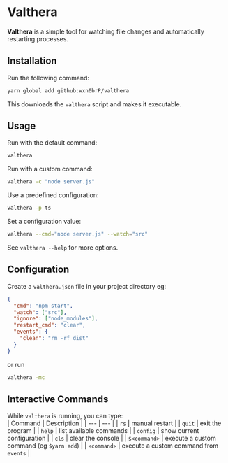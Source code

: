 # Valthera  

**Valthera** is a simple tool for watching file changes and automatically restarting processes.  

## Installation  

Run the following command:  

```sh
yarn global add github:wxn0brP/valthera
```

This downloads the `valthera` script and makes it executable.  

## Usage  

Run with the default command:  
```sh
valthera
```

Run with a custom command:  
```sh
valthera -c "node server.js"
```

Use a predefined configuration:  
```sh
valthera -p ts
```

Set a configuration value:  
```sh
valthera --cmd="node server.js" --watch="src"
```

See `valthera --help` for more options.

## Configuration  

Create a `valthera.json` file in your project directory eg:  
```json
{
  "cmd": "npm start",
  "watch": ["src"],
  "ignore": ["node_modules"],
  "restart_cmd": "clear",
  "events": {
    "clean": "rm -rf dist"
  }
}
```
or run
```sh
valthera -mc
```

## Interactive Commands  

While `valthera` is running, you can type:  
| Command | Description |
| --- | --- |
| `rs` | manual restart |
| `quit` | exit the program |
| `help` | list available commands |
| `config` | show current configuration |
| `cls` | clear the console |
| `$<command>` | execute a custom command (eg `$yarn add`) |
| `<command>` | execute a custom command from `events` |